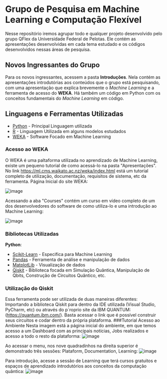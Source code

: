 # Grupo de Pesquisa em Machine Learning e Computação Flexível
Nesse repositório iremos agrupar todo e qualquer projeto desenvolvido pelo grupo QFlex da Universidade Federal de Pelotas. 
Ele contém as apresentações desenvolvidas em cada tema estudado e os códigos desenvolvidos nessas áreas de pesquisa.

## Novos Ingressantes do Grupo 
Para os novos ingressantes, acessem a pasta **Introduções**. Nela contém as apresentações introdutórias aos conteúdos que o grupo está pesquisando, com uma apresentação que explica brevemente o _Machine Learning_ e a ferramenta de acesso do **WEKA**. Há também um código em Python com os conceitos fundamentais do _Machine Learning_ em código. 

## Linguagens e Ferramentas Utilizadas
* [Python](https://www.python.org/) - Principal Linguagem utilizada
* [R](https://www.r-project.org/) - Linguagem Utilizada em alguns modelos estudados
* [WEKA](https://ml.cms.waikato.ac.nz/weka/index.html) - Software Focado em Machine Learning

### Acesso ao WEKA
O WEKA é uma paltaforma utilizada no aprendizado de Machine Learning, existe um pequeno tutorial de como acessá-lo na pasta "Apresentações". No link https://ml.cms.waikato.ac.nz/weka/index.html está um tutorial completo de utilização, documentação, requisitos de sistema, etc da ferramenta. 
Página Inicial do site WEKA:

![image](https://github.com/GabrielRosaO/Data-Mining/assets/125213350/d313cc26-98f3-4d1c-9026-443d090a5584)

Acessando a aba "Courses" contém um curso em vídeo completo de um dos desenvolvedores do software de como utiliza-lo e uma introdução ao Machine Learning:

![image](https://github.com/GabrielRosaO/Data-Mining/assets/125213350/1d0ce62d-1d39-4f98-a3a1-0a7aa294fa90)


### Bibliotecas Utilizadas
**Python**:
* [Scikit-Learn](https://scikit-learn.org/stable/index.html) - Especifica para Machine Learning
* [Pandas](https://pandas.pydata.org/) - Ferramenta de análise e manipulação de dados
* [MatplotLib](https://matplotlib.org/) - Visualização de dados
* [Qiskit](https://www.ibm.com/quantum/qiskit) - Biblioteca focada em Simulação Quântica, Manipulação de Qbits, Construção de Circuitos Quântico, etc.


### Utilização do Qiskit
Essa ferramenta pode ser utilizada de duas maneiras diferentes: Importando a biblioteca Qiskit para dentro da IDE utilizada (Visual Studio, PyCharm, etc) ou através do p´roprio site da IBM QUANTUM: (https://quantum.ibm.com/). Basta acessar o link que é possível construir seus circuitos e codar dentro da própria plataforma.
###Tutorial Acesso ao Ambiente
Nesta imagem está a página inicial do ambiente, em que temos acesso a um Dashboard com as principais notícias, Jobs realizados e acesso a todo o resto da plataforma:
![image](https://github.com/GabrielRosaO/Data-Mining/assets/125213350/581901d8-5462-431f-8a7c-128c846ba760)

Ao acessar o menu, nos nove quadradinhos na direita superior é demonstrado três sessões: Plataform, Documentation, Learning:
![image](https://github.com/GabrielRosaO/Data-Mining/assets/125213350/18a165fa-aa8f-4482-9fa4-1a026912890b)

Para introdução, acesse a sessão de Learning que terá cursos gratuitos e espaços de aprendizado introdutórios aos conceitos da computação quântica:
![image](https://github.com/GabrielRosaO/Data-Mining/assets/125213350/3a2918ac-45ff-42fa-9eb9-5a2de1079583)





